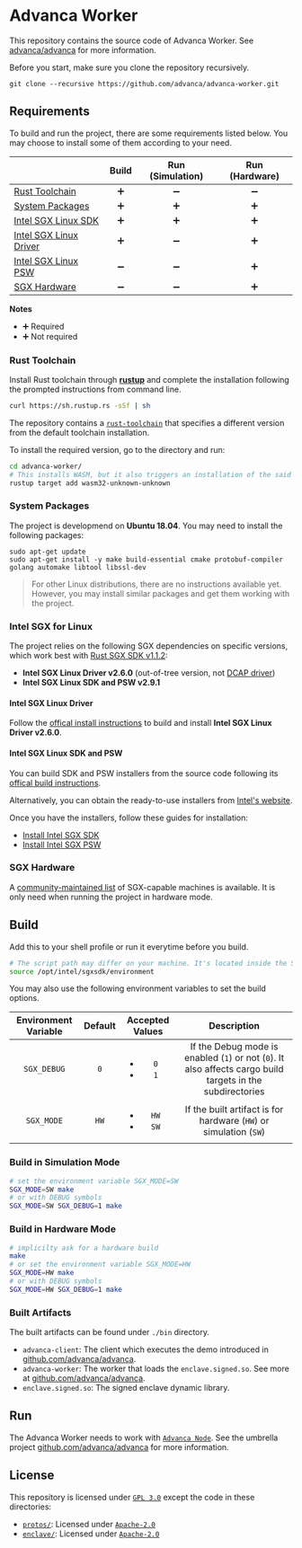 # Advanca Worker

This repository contains the source code of Advanca Worker. See [advanca/advanca](https://github.com/advanca/advanca) for more information.

Before you start, make sure you clone the repository recursively.

```shell
git clone --recursive https://github.com/advanca/advanca-worker.git
```

## Requirements

To build and run the project, there are some requirements listed below. You may choose to install some of them according to your need.

|                                                     |       Build        |  Run (Simulation)  |   Run (Hardware)   |
|-----------------------------------------------------|:------------------:|:------------------:|:------------------:|
| [Rust Toolchain](#rust-toolchain)                   | :heavy_plus_sign:  | :heavy_minus_sign: | :heavy_minus_sign: |
| [System Packages](#system-packages)                 | :heavy_plus_sign:  | :heavy_plus_sign:  | :heavy_plus_sign:  |
| [Intel SGX Linux SDK](#intel-sgx-linux-sdk-and-psw) | :heavy_plus_sign:  | :heavy_plus_sign:  | :heavy_plus_sign:  |
| [Intel SGX Linux Driver](#intel-sgx-linux-driver)   | :heavy_plus_sign:  | :heavy_minus_sign: | :heavy_plus_sign:  |
| [Intel SGX Linux PSW](#intel-sgx-linux-sdk-and-psw) | :heavy_minus_sign: | :heavy_minus_sign: | :heavy_plus_sign:  |
| [SGX Hardware](#sgx-hardware)                       | :heavy_minus_sign: | :heavy_minus_sign: | :heavy_plus_sign:  |

**Notes**

* :heavy_plus_sign:  Required
* :heavy_plus_sign:  Not required

### Rust Toolchain

Install Rust toolchain through [**rustup**](https://rustup.rs/) and complete the installation following the prompted instructions from command line.

```bash
curl https://sh.rustup.rs -sSf | sh
```

The repository contains a [`rust-toolchain`](rust-toolchain) that specifies a different version from the default toolchain installation.

To install the required version, go to the directory and run:

```bash
cd advanca-worker/
# This installs WASM, but it also triggers an installation of the said version in `rust-toolchain`.
rustup target add wasm32-unknown-unknown
```

### System Packages

The project is developmend on **Ubuntu 18.04**. You may need to install the following packages:

```shell
sudo apt-get update
sudo apt-get install -y make build-essential cmake protobuf-compiler golang automake libtool libssl-dev
```

> For other Linux distributions, there are no instructions available yet. However, you may install similar packages and get them working with the project.

### Intel SGX for Linux

The project relies on the following SGX dependencies on specific versions, which work best with [Rust SGX SDK v1.1.2](https://github.com/apache/incubator-teaclave-sgx-sdk/tree/v1.1.2#v112):

* **Intel SGX Linux Driver v2.6.0** (out-of-tree version, not [DCAP driver](https://github.com/intel/SGXDataCenterAttestationPrimitives/tree/master/driver))
* **Intel SGX Linux SDK and PSW v2.9.1**

#### Intel SGX Linux Driver

Follow the [offical install instructions](https://github.com/intel/linux-sgx-driver/tree/sgx_driver_2.6#build-and-install-the-intelr-sgx-driver) to build and install **Intel SGX Linux Driver v2.6.0**.

#### Intel SGX Linux SDK and PSW

You can build SDK and PSW installers from the source code following its [offical build instructions](https://github.com/intel/linux-sgx/tree/sgx_2.9.1#build-the-intelr-sgx-sdk-and-intelr-sgx-psw-package).

Alternatively, you can obtain the ready-to-use installers from [Intel's website](https://download.01.org/intel-sgx/sgx-linux/2.9.1/).

Once you have the installers, follow these guides for installation:

* [Install Intel SGX SDK](https://github.com/intel/linux-sgx/tree/sgx_2.9.1#install-the-intelr-sgx-sdk)
* [Install Intel SGX PSW](https://github.com/intel/linux-sgx/tree/sgx_2.9.1#install-the-intelr-sgx-psw-1)

### SGX Hardware

A [community-maintained list](https://github.com/ayeks/SGX-hardware) of SGX-capable machines is available. It is only need when running the project in hardware mode.

## Build

Add this to your shell profile or run it everytime before you build.

```bash
# The script path may differ on your machine. It's located inside the SDK installtion destination
source /opt/intel/sgxsdk/environment
```

You may also use the following environment variables to set the build options.

| Environment Variable | Default |           Accepted Values           |                                                Description                                                 |
|:--------------------:|:-------:|:-----------------------------------:|:----------------------------------------------------------------------------------------------------------:|
|     `SGX_DEBUG`      |   `0`   |  <ul><li>`0`</li><li>`1`</li></ul>  | If the Debug mode is enabled (`1`) or not (`0`). It also affects cargo build targets in the subdirectories |
|      `SGX_MODE`      |  `HW`   | <ul><li>`HW`</li><li>`SW`</li></ul> |                     If the built artifact is for hardware (`HW`) or simulation (`SW`)                      |

### Build in Simulation Mode

```bash
# set the environment variable SGX_MODE=SW
SGX_MODE=SW make
# or with DEBUG symbols
SGX_MODE=SW SGX_DEBUG=1 make
```

### Build in Hardware Mode

```bash
# implicilty ask for a hardware build
make
# or set the environment variable SGX_MODE=HW
SGX_MODE=HW make
# or with DEBUG symbols
SGX_MODE=HW SGX_DEBUG=1 make
```

### Built Artifacts

The built artifacts can be found under `./bin` directory.

* `advanca-client`: The client which executes the demo introduced in [github.com/advanca/advanca](https://github.com/advanca/advanca).
* `advanca-worker`: The worker that loads the `enclave.signed.so`. See more at [github.com/advanca/advanca](https://github.com/advanca/advanca).
* `enclave.signed.so`: The signed enclave dynamic library.

## Run

The Advanca Worker needs to work with [`Advanca Node`](https://github.com/advanca/advanca-node). See the umbrella project [github.com/advanca/advanca](https://github.com/advanca/advanca) for more information.

## License

This repository is licensed under [`GPL 3.0`](LICENSE) except the code in these directories:

- [`protos/`](protos): Licensed under [`Apache-2.0`](protos/LICENSE)
- [`enclave/`](enclave): Licensed under [`Apache-2.0`](enclave/LICENSE)
